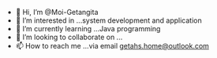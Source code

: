 - 👋 Hi, I’m @Moi-Getangita
- 👀 I’m interested in ...system development and application 
- 🌱 I’m currently learning ...Java programming
- 💞️ I’m looking to collaborate on ...
- 📫 How to reach me ...via email getahs.home@outlook.com

<!---
Moi-Getangita/Moi-Getangita is a ✨ special ✨ repository because its `README.md` (this file) appears on your GitHub profile.
You can click the Preview link to take a look at your changes.
--->
